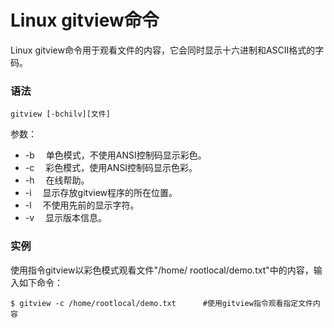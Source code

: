 # Linux gitview命令

Linux gitview命令用于观看文件的内容，它会同时显示十六进制和ASCII格式的字码。

### 语法

    gitview [-bchilv][文件]

参数：

- -b 　单色模式，不使用ANSI控制码显示彩色。
- -c 　彩色模式，使用ANSI控制码显示色彩。
- -h 　在线帮助。
- -i 　显示存放gitview程序的所在位置。
- -l 　不使用先前的显示字符。
- -v 　显示版本信息。

### 实例

使用指令gitview以彩色模式观看文件"/home/ rootlocal/demo.txt"中的内容，输入如下命令：

    $ gitview -c /home/rootlocal/demo.txt      #使用gitview指令观看指定文件内容
    